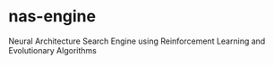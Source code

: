 # nas-engine
Neural Architecture Search Engine using Reinforcement Learning and Evolutionary Algorithms
